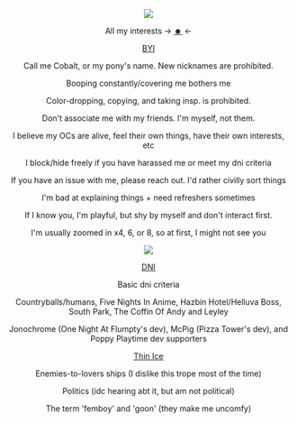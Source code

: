 <div align="center">

![](https://i.imgur.com/nuJZj8v.png)

All my interests -> [☻](https://github.com/cobaltpngsituation/thefootsoldier) <-

<ins>BYI</ins>

Call me Cobalt, or my pony's name. New nicknames are prohibited.

Booping constantly/covering me bothers me

Color-dropping, copying, and taking insp. is prohibited.

Don't associate me with my friends. I'm myself, not them.

I believe my OCs are alive, feel their own things, have their own interests, etc

I block/hide freely if you have harassed me or meet my dni criteria

If you have an issue with me, please reach out. I'd rather civilly sort things

I'm bad at explaining things + need refreshers sometimes

If I know you, I'm playful, but shy by myself and don't interact first.

I'm usually zoomed in x4, 6, or 8, so at first, I might not see you

![](https://i.imgur.com/Q93gACM.png)

<ins>DNI</ins>

Basic dni criteria

Countryballs/humans, Five Nights In Anime, Hazbin Hotel/Helluva Boss, South Park, The Coffin Of Andy and Leyley

Jonochrome (One Night At Flumpty's dev), McPig (Pizza Tower's dev), and Poppy Playtime dev supporters

<ins>Thin Ice</ins>

Enemies-to-lovers ships (I dislike this trope most of the time)

Politics (idc hearing abt it, but am not political)

The term 'femboy' and 'goon' (they make me uncomfy)
